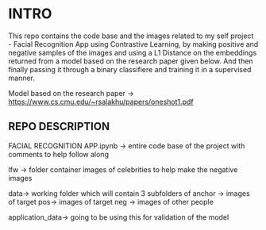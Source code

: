 # INTRO

This repo contains the code base and the images related to my self project - Facial Recognition App using Contrastive Learning, 
by making positive and negative samples of the images and using a L1 Distance on the embeddings returned from a model based on the research paper given below. And then finally passing it through a binary classifiere and training it in a supervised manner.

Model based on the research paper -> https://www.cs.cmu.edu/~rsalakhu/papers/oneshot1.pdf

## REPO DESCRIPTION

FACIAL RECOGNITION APP.ipynb -> entire code base of the project with comments to help follow along

lfw -> folder container images of celebrities to help make the negative images

data-> working folder which will contain 3 subfolders of
	anchor -> images of target
	pos-> images of target
	neg -> images of other people

application_data-> going to be using this for validation of the model
